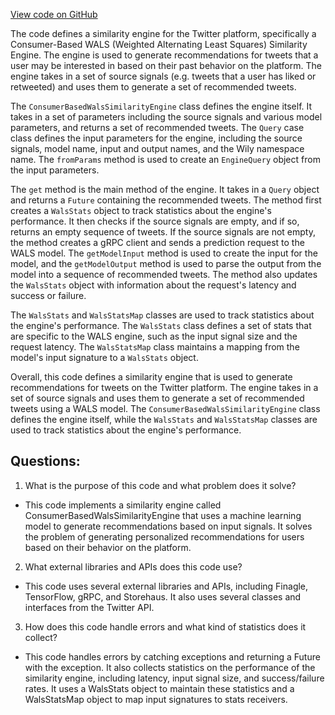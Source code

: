 [View code on GitHub](https://github.com/misbahsy/the-algorithm/cr-mixer/server/src/main/scala/com/twitter/cr_mixer/similarity_engine/ConsumerBasedWalsSimilarityEngine.scala)

The code defines a similarity engine for the Twitter platform, specifically a Consumer-Based WALS (Weighted Alternating Least Squares) Similarity Engine. The engine is used to generate recommendations for tweets that a user may be interested in based on their past behavior on the platform. The engine takes in a set of source signals (e.g. tweets that a user has liked or retweeted) and uses them to generate a set of recommended tweets. 

The `ConsumerBasedWalsSimilarityEngine` class defines the engine itself. It takes in a set of parameters including the source signals and various model parameters, and returns a set of recommended tweets. The `Query` case class defines the input parameters for the engine, including the source signals, model name, input and output names, and the Wily namespace name. The `fromParams` method is used to create an `EngineQuery` object from the input parameters. 

The `get` method is the main method of the engine. It takes in a `Query` object and returns a `Future` containing the recommended tweets. The method first creates a `WalsStats` object to track statistics about the engine's performance. It then checks if the source signals are empty, and if so, returns an empty sequence of tweets. If the source signals are not empty, the method creates a gRPC client and sends a prediction request to the WALS model. The `getModelInput` method is used to create the input for the model, and the `getModelOutput` method is used to parse the output from the model into a sequence of recommended tweets. The method also updates the `WalsStats` object with information about the request's latency and success or failure. 

The `WalsStats` and `WalsStatsMap` classes are used to track statistics about the engine's performance. The `WalsStats` class defines a set of stats that are specific to the WALS engine, such as the input signal size and the request latency. The `WalsStatsMap` class maintains a mapping from the model's input signature to a `WalsStats` object. 

Overall, this code defines a similarity engine that is used to generate recommendations for tweets on the Twitter platform. The engine takes in a set of source signals and uses them to generate a set of recommended tweets using a WALS model. The `ConsumerBasedWalsSimilarityEngine` class defines the engine itself, while the `WalsStats` and `WalsStatsMap` classes are used to track statistics about the engine's performance.
## Questions: 
 1. What is the purpose of this code and what problem does it solve?
- This code implements a similarity engine called ConsumerBasedWalsSimilarityEngine that uses a machine learning model to generate recommendations based on input signals. It solves the problem of generating personalized recommendations for users based on their behavior on the platform.

2. What external libraries and APIs does this code use?
- This code uses several external libraries and APIs, including Finagle, TensorFlow, gRPC, and Storehaus. It also uses several classes and interfaces from the Twitter API.

3. How does this code handle errors and what kind of statistics does it collect?
- This code handles errors by catching exceptions and returning a Future with the exception. It also collects statistics on the performance of the similarity engine, including latency, input signal size, and success/failure rates. It uses a WalsStats object to maintain these statistics and a WalsStatsMap object to map input signatures to stats receivers.